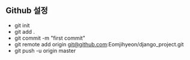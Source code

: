 

## Github 설정

- git init
- git add .
- git commit -m "first commit"
- git remote add origin git@github.com:Eomjihyeon/django_project.git
- git push -u origin master